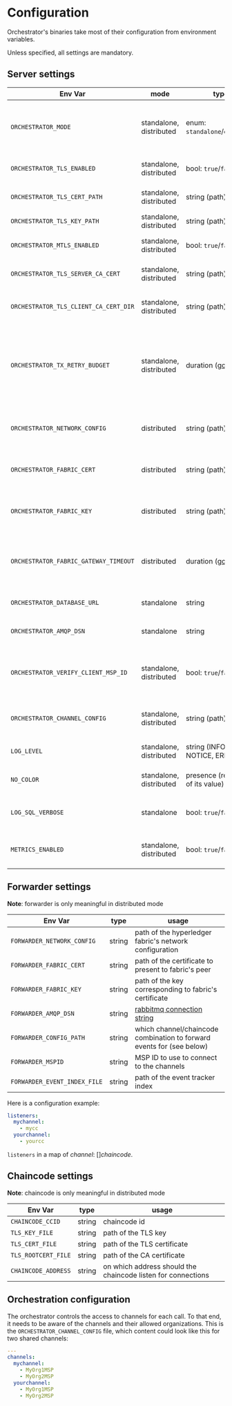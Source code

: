 # Configuration

Orchestrator's binaries take most of their configuration from environment variables.

Unless specified, all settings are mandatory.

## Server settings

| Env Var                               | mode                    | type                                                               | usage                                                                                                  |
|---------------------------------------|-------------------------|--------------------------------------------------------------------|--------------------------------------------------------------------------------------------------------|
| `ORCHESTRATOR_MODE`                   | standalone, distributed | enum: `standalone`/`chaincode`                                     | specify in which mode to run the orchestrator (defaults to `standalone`)                               |
| `ORCHESTRATOR_TLS_ENABLED`            | standalone, distributed | bool: `true`/`false`                                               | whether to add TLS on transport                                                                        |
| `ORCHESTRATOR_TLS_CERT_PATH`          | standalone, distributed | string (path)                                                      | path of the certificate to use                                                                         |
| `ORCHESTRATOR_TLS_KEY_PATH`           | standalone, distributed | string (path)                                                      | path of the key to use                                                                                 |
| `ORCHESTRATOR_MTLS_ENABLED`           | standalone, distributed | bool: `true`/`false`                                               | whether to enable mutual TLS                                                                           |
| `ORCHESTRATOR_TLS_SERVER_CA_CERT`     | standalone, distributed | string (path)                                                      | path of the CA certificate to use                                                                      |
| `ORCHESTRATOR_TLS_CLIENT_CA_CERT_DIR` | standalone, distributed | string (path)                                                      | directory containing CA certificates of the client                                                     |
| `ORCHESTRATOR_TX_RETRY_BUDGET`        | standalone, distributed | duration ([go format](https://golang.org/pkg/time/#ParseDuration)) | duration during which the transaction can be retried in case of unserializable read/write dependencies |
| `ORCHESTRATOR_NETWORK_CONFIG`         | distributed             | string (path)                                                      | path of the hyperledger fabric's network configuration                                                 |
| `ORCHESTRATOR_FABRIC_CERT`            | distributed             | string (path)                                                      | path of the certificate to present to fabric's peer                                                    |
| `ORCHESTRATOR_FABRIC_KEY`             | distributed             | string (path)                                                      | path of the key corresponding to fabric's certificate                                                  |
| `ORCHESTRATOR_FABRIC_GATEWAY_TIMEOUT` | distributed             | duration ([go format](https://golang.org/pkg/time/#ParseDuration)) | Commit timeout for all transaction submissions for the gateway                                         |
| `ORCHESTRATOR_DATABASE_URL`           | standalone              | string                                                             | [postgresql connection string](http://www.postgresql.cn/docs/13/libpq-connect.html#LIBPQ-CONNSTRING)   |
| `ORCHESTRATOR_AMQP_DSN`               | standalone              | string                                                             | [rabbitmq connection string](https://www.rabbitmq.com/uri-spec.html)                                   |
| `ORCHESTRATOR_VERIFY_CLIENT_MSP_ID`   | standalone, distributed | bool: `true`/`false`                                               | whether to check that client certificate matches the MSPID header                                      |
| `ORCHESTRATOR_CHANNEL_CONFIG`         | standalone, distributed | string (path)                                                      | where to find the [application configuration](#orchestration-configuration)                            |
| `LOG_LEVEL`                           | standalone, distributed | string (INFO, WARN, NOTICE, ERROR, etc)                            | log verbosity (default to INFO)                                                                        |
| `NO_COLOR`                            | standalone, distributed | presence (regardless of its value)                                 | disable log color (see [no-color](https://no-color.org/))                                              |
| `LOG_SQL_VERBOSE`                     | standalone              | bool: `true`/`false`                                               | log SQL statements with debug verbosity.                                                               |
| `METRICS_ENABLED`                     | standalone, distributed | bool: `true`/`false`                                               | whether to enable prometheus metrics.                                                                   |

## Forwarder settings

**Note**: forwarder is only meaningful in distributed mode

| Env Var                      | type   | usage                                                                 |
|------------------------------|--------|-----------------------------------------------------------------------|
| `FORWARDER_NETWORK_CONFIG`   | string | path of the hyperledger fabric's network configuration                |
| `FORWARDER_FABRIC_CERT`      | string | path of the certificate to present to fabric's peer                   |
| `FORWARDER_FABRIC_KEY`       | string | path of the key corresponding to fabric's certificate                 |
| `FORWARDER_AMQP_DSN`         | string | [rabbitmq connection string](https://www.rabbitmq.com/uri-spec.html)  |
| `FORWARDER_CONFIG_PATH`      | string | which channel/chaincode combination to forward events for (see below) |
| `FORWARDER_MSPID`            | string | MSP ID to use to connect to the channels                              |
| `FORWARDER_EVENT_INDEX_FILE` | string | path of the event tracker index                                       |

Here is a configuration example:
```yaml
listeners:
  mychannel:
    - mycc
  yourchannel:
    - yourcc
```

`listeners` in a map of *channel*: []*chaincode*.

## Chaincode settings

**Note**: chaincode is only meaningful in distributed mode

| Env Var             | type   | usage                                                        |
|---------------------|--------|--------------------------------------------------------------|
| `CHAINCODE_CCID`    | string | chaincode id                                                 |
| `TLS_KEY_FILE`      | string | path of the TLS key                                          |
| `TLS_CERT_FILE`     | string | path of the TLS certificate                                  |
| `TLS_ROOTCERT_FILE` | string | path of the CA certificate                                   |
| `CHAINCODE_ADDRESS` | string | on which address should the chaincode listen for connections |

## Orchestration configuration

The orchestrator controls the access to channels for each call.
To that end, it needs to be aware of the channels and their allowed organizations.
This is the `ORCHESTRATOR_CHANNEL_CONFIG` file, which content could look like this for two shared channels:

```yml
---
channels:
  mychannel:
    - MyOrg1MSP
    - MyOrg2MSP
  yourchannel:
    - MyOrg1MSP
    - MyOrg2MSP
```
